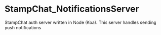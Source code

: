 # StampChat_NotificationsServer
StampChat auth server written in Node (Koa). This server handles sending push notifications
